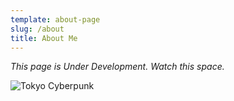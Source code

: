 ```yaml
---
template: about-page
slug: /about
title: About Me
---
```

*This page is Under Development. Watch this space.* 

![Tokyo Cyberpunk](/assets/171027.jpg "Tokyo Cyberpunk")